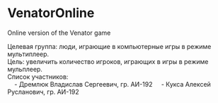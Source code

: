 # VenatorOnline
Online version of the Venator game

Целевая группа: люди, играющие в компьютерные игры в режиме мультиплеер.<br>
Цель: увеличить количество игроков, играющих в игры в режиме мульплеер.<br>
Список участников:<br>
&nbsp;&nbsp;&nbsp;&nbsp;- Дремлюк Владислав Сергеевич, гр. АИ-192
&nbsp;&nbsp;&nbsp;&nbsp;- Кукса Алексей Русланович, гр. АИ-192
